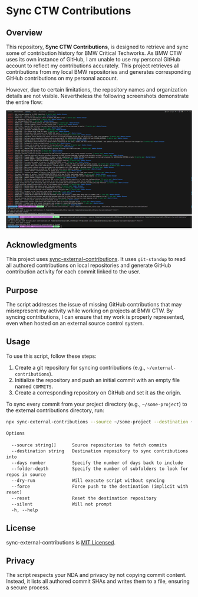 # Sync CTW Contributions

## Overview

This repository, **Sync CTW Contributions**, is designed to retrieve and sync some of contribution history for BMW Critical Techworks. As BMW CTW uses its own instance of GitHub, I am unable to use my personal GitHub account to reflect my contributions accurately. This project retrieves all contributions from my local BMW repositories and generates corresponding GitHub contributions on my personal account.

However, due to certain limitations, the repository names and organization details are not visible. Nevertheless the following screenshots demonstrate the entire flow:

![alt text](image.png)
![alt text](image-1.png)

## Acknowledgments

This project uses [sync-external-contributions](https://github.com/charpeni/sync-external-contributions). It uses `git-standup` to read all authored contributions on local repositories and generate GitHub contribution activity for each commit linked to the user.

## Purpose

The script addresses the issue of missing GitHub contributions that may misrepresent my activity while working on projects at BMW CTW. By syncing contributions, I can ensure that my work is properly represented, even when hosted on an external source control system.

## Usage

To use this script, follow these steps:

1. Create a git repository for syncing contributions (e.g., `~/external-contributions`).
2. Initialize the repository and push an initial commit with an empty file named `COMMITS`.
3. Create a corresponding repository on GitHub and set it as the origin.

To sync every commit from your project directory (e.g., `~/some-project`) to the external contributions directory, run:

```bash
npx sync-external-contributions --source ~/some-project --destination ~/external-contributions
```

```
Options

  --source string[]      Source repositories to fetch commits
  --destination string   Destination repository to sync contributions into
  --days number          Specify the number of days back to include
  --folder-depth         Specify the number of subfolders to look for repos in source
  --dry-run              Will execute script without syncing
  --force                Force push to the destination (implicit with reset)
  --reset                Reset the destination repository
  --silent               Will not prompt
  -h, --help
```

## License

sync-external-contributions is [MIT Licensed](LICENSE).

## Privacy

The script respects your NDA and privacy by not copying commit content. Instead, it lists all authored commit SHAs and writes them to a file, ensuring a secure process.
